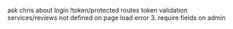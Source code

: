 ask chris about login !token/protected routes token validation
services/reviews not defined on page load error
3. require fields on admin